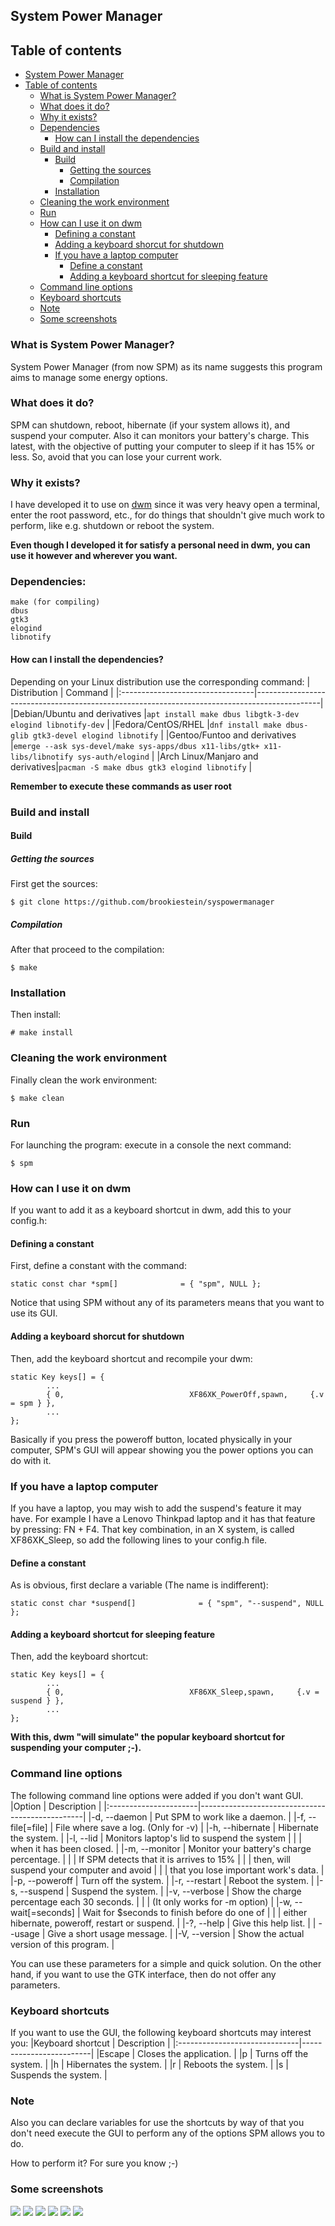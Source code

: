 ## System Power Manager
## Table of contents
- [System Power Manager](#system-power-manager)
- [Table of contents](#table-of-contents)
  - [What is System Power Manager?](#what-is-system-power-manager)
  - [What does it do?](#what-does-it-do)
  - [Why it exists?](#why-it-exists)
  - [Dependencies](#dependencies)
    - [How can I install the dependencies](#how-can-i-install-the-dependencies)
  - [Build and install](#build-and-install)
    - [Build](#build)
      - [Getting the sources](#getting-the-sources)
      - [Compilation](#compilation)
    - [Installation](#installation)
  - [Cleaning the work environment](#cleaning-the-work-environment)
  - [Run](#run)
  - [How can I use it on dwm](#how-can-i-use-it-on-dwm)
    - [Defining a constant](#defining-a-constant)
    - [Adding a keyboard shorcut for shutdown](#adding-a-keyboard-shorcut-for-shutdown)
    - [If you have a laptop computer](#if-you-have-a-laptop-computer)
      - [Define a constant](#define-a-constant)
      - [Adding a keyboard shortcut for sleeping feature](#adding-a-keyboard-shortcut-for-sleeping-feature)
  - [Command line options](#command-line-options)
  - [Keyboard shortcuts](#keyboard-shortcuts)
  - [Note](#note)
  - [Some screenshots](#some-screenshots)

### What is System Power Manager?
System Power Manager (from now SPM) as its name suggests this program aims to manage some energy options.

### What does it do?
SPM can shutdown, reboot, hibernate (if your system allows it), and suspend your computer.
Also it can monitors your battery's charge.
This latest, with the objective of putting your computer to sleep if it has 15% or less.
So, avoid that you can lose your current work.

### Why it exists?
I have developed it to use on [dwm](https://github.com/brookiestein/dwm)
since it was very heavy open a terminal, enter the root password, etc., for do
things that shouldn't give much work to perform, like e.g. shutdown or reboot the system.

**Even though I developed it for satisfy a personal need in dwm, you can use it however and wherever you want.**

### Dependencies:
```
make (for compiling)
dbus
gtk3
elogind
libnotify
```
#### How can I install the dependencies?
Depending on your Linux distribution use the corresponding command:
| Distribution                     | Command                                                                                      |
|:---------------------------------|----------------------------------------------------------------------------------------------|
|Debian/Ubuntu and derivatives     |`apt install make dbus libgtk-3-dev elogind libnotify-dev`                                    |
|Fedora/CentOS/RHEL                |`dnf install make dbus-glib gtk3-devel elogind libnotify`                                     |
|Gentoo/Funtoo and derivatives     |`emerge --ask sys-devel/make sys-apps/dbus x11-libs/gtk+ x11-libs/libnotify sys-auth/elogind` |
|Arch Linux/Manjaro and derivatives|`pacman -S make dbus gtk3 elogind libnotify`                                                  |

**Remember to execute these commands as user root**

### Build and install
#### Build
##### Getting the sources
First get the sources:
```
$ git clone https://github.com/brookiestein/syspowermanager
```
##### Compilation
After that proceed to the compilation:
```
$ make
```
### Installation
Then install:
```
# make install
```
### Cleaning the work environment
Finally clean the work environment:
```
$ make clean
```

### Run
For launching the program: execute in a console the next command:
```
$ spm
```

### How can I use it on dwm
If you want to add it as a keyboard shortcut in dwm, add this to your config.h:

#### Defining a constant
First, define a constant with the command:
```
static const char *spm[]              = { "spm", NULL };
```
Notice that using SPM without any of its parameters means that you want to use its GUI.

#### Adding a keyboard shorcut for shutdown
Then, add the keyboard shortcut and recompile your dwm:
```
static Key keys[] = {
        ...
        { 0,                            XF86XK_PowerOff,spawn,     {.v = spm } },
        ...
};
```
Basically if you press the poweroff button, located physically in your computer, SPM's GUI
will appear showing you the power options you can do with it.

### If you have a laptop computer
If you have a laptop, you may wish to add the suspend's feature it may have.
For example I have a Lenovo Thinkpad laptop and it has that feature by pressing: FN + F4.
That key combination, in an X system, is called XF86XK_Sleep, so add the following lines
to your config.h file.

#### Define a constant
As is obvious, first declare a variable (The name is indifferent):
```
static const char *suspend[]              = { "spm", "--suspend", NULL };
```

#### Adding a keyboard shortcut for sleeping feature
Then, add the keyboard shortcut:
```
static Key keys[] = {
        ...
        { 0,                            XF86XK_Sleep,spawn,     {.v = suspend } },
        ...
};
```
**With this, dwm "will simulate" the popular keyboard shortcut for suspending your computer ;-).**

### Command line options
The following command line options were added if you don't want GUI.
|Option                 | Description                                     |
|:----------------------|-------------------------------------------------|
|-d, --daemon           | Put SPM to work like a daemon.                  |
|-f, --file[=file]      | File where save a log. (Only for -v)            |
|-h, --hibernate        | Hibernate the system.                           |
|-l, --lid              | Monitors laptop's lid to suspend the system     |
|                       | when it has been closed.                        |
|-m, --monitor          | Monitor your battery's charge percentage.       |
|                       | If SPM detects that it is arrives to 15%        |
|                       | then, will suspend your computer and avoid      |
|                       | that you lose important work's data.            |
|-p, --poweroff         | Turn off the system.                            |
|-r, --restart          | Reboot the system.                              |
|-s, --suspend          | Suspend the system.                             |
|-v, --verbose          | Show the charge percentage each 30 seconds.     |
|                       | (It only works for -m option)                   |
|-w, --wait[=seconds]   | Wait for $seconds to finish before do one of    |
|                       | either hibernate, poweroff, restart or suspend. |
|-?, --help             | Give this help list.                            |
|    --usage            | Give a short usage message.                     |
|-V, --version          | Show the actual version of this program.        |

You can use these parameters for a simple and quick solution. On the other hand, 
if you want to use the GTK interface, then do not offer any parameters.

### Keyboard shortcuts
If you want to use the GUI, the following keyboard shortcuts may interest you:
|Keyboard shortcut              | Description             |
|:------------------------------|-------------------------|
|Escape                         | Closes the application. |
|p                              | Turns off the system.   |
|h                              | Hibernates the system.  |
|r                              | Reboots the system.     |
|s                              | Suspends the system.    |

### Note
Also you can declare variables for use the shortcuts by way of that you
don't need execute the GUI to perform any of the options SPM allows you to do.

How to perform it? For sure you know ;-)

### Some screenshots

![](screenshots/gui.png)
![](screenshots/help.png)
![](screenshots/daemon_monitor.png)
![](screenshots/log1.png)
![](screenshots/log2.png)
![](screenshots/monitor_example.png)

